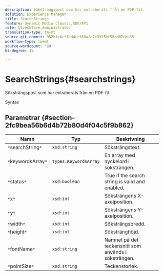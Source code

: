 ```yaml
---
description: Söksträngspost som har extraherats från en PDF-fil.
solution: Experience Manager
title: SearchStrings
feature: Dynamic Media Classic,SDK/API
role: Utvecklare,Administratör
translation-type: tm+mt
source-git-commit: 052bfcbcf1bd4ccf60afa7e3325bf58dd07cba85
workflow-type: tm+mt
source-wordcount: '89'
ht-degree: 1%

---
```



# SearchStrings{#searchstrings}

Söksträngspost som har extraherats från en PDF-fil.

Syntax

## Parametrar {#section-2fc9bea56b6d4b72b80d4f04c5f9b862}

| Namn | Typ | Beskrivning |
|---|---|---|
| `*`searchString`*` | `xsd:string` | Söksträngstext. |
| `*`keywordsArray`*` | `types:KeywordsArray` | En array med nyckelord i söksträngen. |
| `*`status`*` | `xsd:boolean` | True if the search string is valid and enabled. |
| `*`x`*` | `xsd:int` | Söksträngens X-axelposition. |
| `*`y`*` | `xsd:int` | Söksträngens Y-axelposition. |
| `*`width`*` | `xsd:int` | Söksträngsbredd. |
| `*`height`*` | `xsd:int` | Sökstränghöjd. |
| `*`fontName`*` | `xsd:string` | Namnet på det teckensnitt som används i söksträngen. |
| `*`pointSize`*` | `xsd:string` | Teckenstorlek. |

